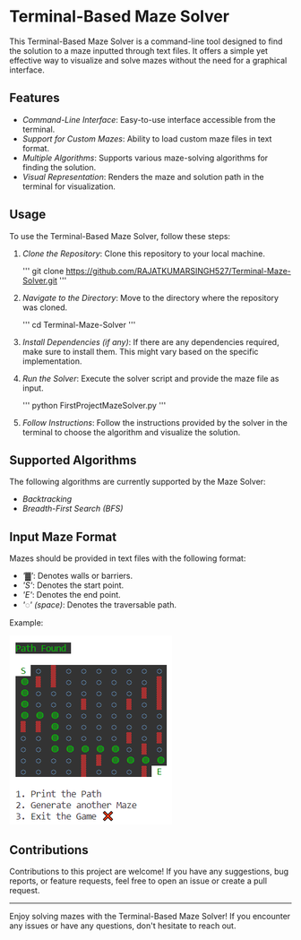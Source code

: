 # Terminal-Based Maze Solver

This Terminal-Based Maze Solver is a command-line tool designed to find the solution to a maze inputted through text files. It offers a simple yet effective way to visualize and solve mazes without the need for a graphical interface.

## Features

- *Command-Line Interface*: Easy-to-use interface accessible from the terminal.
- *Support for Custom Mazes*: Ability to load custom maze files in text format.
- *Multiple Algorithms*: Supports various maze-solving algorithms for finding the solution.
- *Visual Representation*: Renders the maze and solution path in the terminal for visualization.

## Usage

To use the Terminal-Based Maze Solver, follow these steps:

1. *Clone the Repository*: Clone this repository to your local machine.

    
    '''
        git clone https://github.com/RAJATKUMARSINGH527/Terminal-Maze-Solver.git
    '''
        
       
    

2. *Navigate to the Directory*: Move to the directory where the repository was cloned.

    
    '''
        cd Terminal-Maze-Solver
    '''
        
      
    

3. *Install Dependencies (if any)*: If there are any dependencies required, make sure to install them. This might vary based on the specific implementation.

4. *Run the Solver*: Execute the solver script and provide the maze file as input.

    
    '''
        python FirstProjectMazeSolver.py
    '''
        
     
    

5. *Follow Instructions*: Follow the instructions provided by the solver in the terminal to choose the algorithm and visualize the solution.

## Supported Algorithms

The following algorithms are currently supported by the Maze Solver:

- *Backtracking*
- *Breadth-First Search (BFS)*
<!-- - *A Search Algorithm** -->

## Input Maze Format

Mazes should be provided in text files with the following format:

- *'▓'*: Denotes walls or barriers.
- *'S'*: Denotes the start point.
- *'E'*: Denotes the end point.
- *'◌' (space)*: Denotes the traversable path.

Example:

![output](output.png)



## Contributions

Contributions to this project are welcome! If you have any suggestions, bug reports, or feature requests, feel free to open an issue or create a pull request.


---

Enjoy solving mazes with the Terminal-Based Maze Solver! If you encounter any issues or have any questions, don't hesitate to reach out.